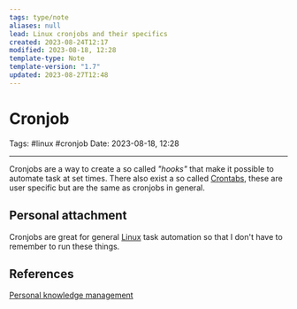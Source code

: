 ```yaml
---
tags: type/note
aliases: null
lead: Linux cronjobs and their specifics
created: 2023-08-24T12:17
modified: 2023-08-18, 12:28
template-type: Note
template-version: "1.7"
updated: 2023-08-27T12:48
---
```


# Cronjob

Tags: #linux #cronjob
Date: 2023-08-18, 12:28

---

Cronjobs are a way to create a so called _"hooks"_ that make it possible to automate task at set times. There also exist a so called [ Crontabs](Crontab%20), these are user specific but are the same as cronjobs in general.

## Personal attachment 

Cronjobs are great for general [Linux](Linux.md) task automation so that I don't have to remember to run these things. 

## References

[Personal knowledge management](Personal%20knowledge%20management.md) 
